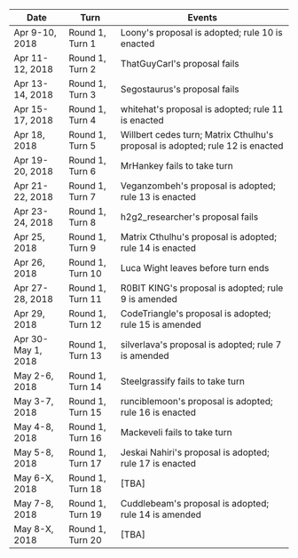| Date                | Turn             | Events
| ------------------- | ---------------- | ------
| Apr 9-10, 2018      | Round 1, Turn 1  | Loony's proposal is adopted; rule 10 is enacted
| Apr 11-12, 2018     | Round 1, Turn 2  | ThatGuyCarl's proposal fails
| Apr 13-14, 2018     | Round 1, Turn 3  | Segostaurus's proposal fails
| Apr 15-17, 2018     | Round 1, Turn 4  | whitehat's proposal is adopted; rule 11 is enacted
| Apr 18, 2018        | Round 1, Turn 5  | Willbert cedes turn; Matrix Cthulhu's proposal is adopted; rule 12 is enacted
| Apr 19-20, 2018     | Round 1, Turn 6  | MrHankey fails to take turn
| Apr 21-22, 2018     | Round 1, Turn 7  | Veganzombeh's proposal is adopted; rule 13 is enacted
| Apr 23-24, 2018     | Round 1, Turn 8  | h2g2_researcher's proposal fails
| Apr 25, 2018        | Round 1, Turn 9  | Matrix Cthulhu's proposal is adopted; rule 14 is enacted
| Apr 26, 2018        | Round 1, Turn 10 | Luca Wight leaves before turn ends
| Apr 27-28, 2018     | Round 1, Turn 11 | R0BIT KING's proposal is adopted; rule 9 is amended
| Apr 29, 2018        | Round 1, Turn 12 | CodeTriangle's proposal is adopted; rule 15 is amended
| Apr 30-May 1, 2018  | Round 1, Turn 13 | silverlava's proposal is adopted; rule 7 is amended
| May 2-6, 2018       | Round 1, Turn 14 | Steelgrassify fails to take turn
| May 3-7, 2018       | Round 1, Turn 15 | runciblemoon's proposal is adopted; rule 16 is enacted
| May 4-8, 2018       | Round 1, Turn 16 | Mackeveli fails to take turn
| May 5-8, 2018       | Round 1, Turn 17 | Jeskai Nahiri's proposal is adopted; rule 17 is enacted
| May 6-X, 2018       | Round 1, Turn 18 | [TBA]
| May 7-8, 2018       | Round 1, Turn 19 | Cuddlebeam's proposal is adopted; rule 14 is amended
| May 8-X, 2018       | Round 1, Turn 20 | [TBA]
